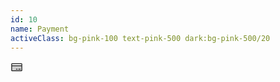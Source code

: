 ```yaml
---
id: 10
name: Payment
activeClass: bg-pink-100 text-pink-500 dark:bg-pink-500/20
---
```


<svg xmlns="http://www.w3.org/2000/svg" width="20" height="20" viewBox="0 0 256 256"><g fill="currentColor"><path d="M232 96v96a8 8 0 0 1-8 8H32a8 8 0 0 1-8-8V96Z" opacity=".2"/><path d="M224 48H32a16 16 0 0 0-16 16v128a16 16 0 0 0 16 16h192a16 16 0 0 0 16-16V64a16 16 0 0 0-16-16Zm0 16v24H32V64Zm0 128H32v-88h192v88Zm-16-24a8 8 0 0 1-8 8h-32a8 8 0 0 1 0-16h32a8 8 0 0 1 8 8Zm-64 0a8 8 0 0 1-8 8h-16a8 8 0 0 1 0-16h16a8 8 0 0 1 8 8Z"/></g></svg>